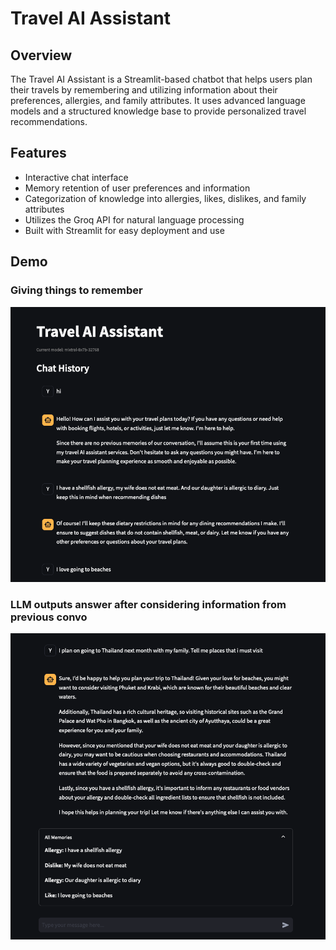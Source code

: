 # Travel AI Assistant

## Overview

The Travel AI Assistant is a Streamlit-based chatbot that helps users plan their travels by remembering and utilizing information about their preferences, allergies, and family attributes. It uses advanced language models and a structured knowledge base to provide personalized travel recommendations.

## Features

- Interactive chat interface
- Memory retention of user preferences and information
- Categorization of knowledge into allergies, likes, dislikes, and family attributes
- Utilizes the Groq API for natural language processing
- Built with Streamlit for easy deployment and use

## Demo

### Giving things to remember
![Memory Input](img_1.png)
### LLM outputs answer after considering information from previous convo
![Chat Interface](img_2.png)

